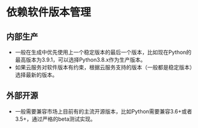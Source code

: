 # 依赖软件版本管理

## 内部生产

- 一般在生成中优先使用上一个稳定版本的最后一个版本，比如现在Python的最高版本为3.9.1，可以选择Python3.8.x作为生产版本。
- 如果云服务对软件版本有约束，根据云服务支持的版本（一般都是稳定版本）选择最新的版本。

## 外部开源

- 一般需要兼容市场上目前有的主流开源版本，比如Python需要兼容3.6+或者3.5+，通过严格的beta测试实现。